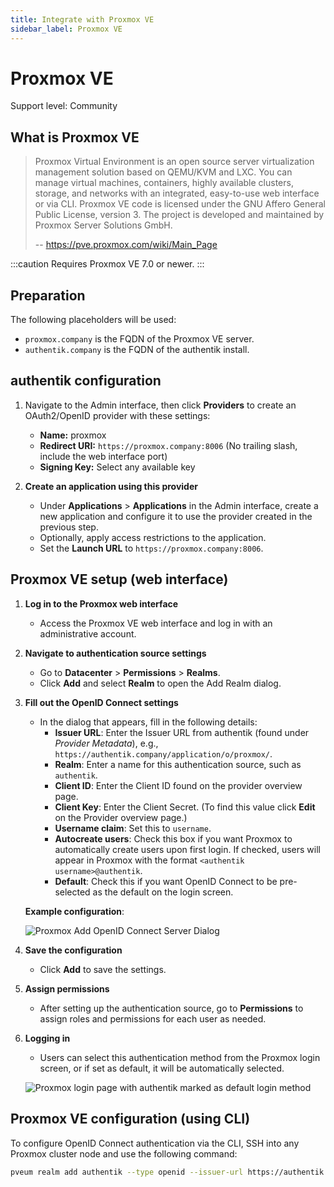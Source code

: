 ```yaml
---
title: Integrate with Proxmox VE
sidebar_label: Proxmox VE
---
```


# Proxmox VE

<span class="badge badge--secondary">Support level: Community</span>

## What is Proxmox VE

> Proxmox Virtual Environment is an open source server virtualization management solution based on QEMU/KVM and LXC. You can manage virtual machines, containers, highly available clusters, storage, and networks with an integrated, easy-to-use web interface or via CLI. Proxmox VE code is licensed under the GNU Affero General Public License, version 3. The project is developed and maintained by Proxmox Server Solutions GmbH.
>
> -- https://pve.proxmox.com/wiki/Main_Page

:::caution
Requires Proxmox VE 7.0 or newer.
:::

## Preparation

The following placeholders will be used:

-   `proxmox.company` is the FQDN of the Proxmox VE server.
-   `authentik.company` is the FQDN of the authentik install.

## authentik configuration

1. Navigate to the Admin interface, then click **Providers** to create an OAuth2/OpenID provider with these settings:

    - **Name:** proxmox
    - **Redirect URI:** `https://proxmox.company:8006` (No trailing slash, include the web interface port)
    - **Signing Key:** Select any available key

2. **Create an application using this provider**
    - Under **Applications** > **Applications** in the Admin interface, create a new application and configure it to use the provider created in the previous step.
    - Optionally, apply access restrictions to the application.
    - Set the **Launch URL** to `https://proxmox.company:8006`.

## Proxmox VE setup (web interface)

1. **Log in to the Proxmox web interface**

    - Access the Proxmox VE web interface and log in with an administrative account.

2. **Navigate to authentication source settings**

    - Go to **Datacenter** > **Permissions** > **Realms**.
    - Click **Add** and select **Realm** to open the Add Realm dialog.

3. **Fill out the OpenID Connect settings**

    - In the dialog that appears, fill in the following details:
        - **Issuer URL**: Enter the Issuer URL from authentik (found under _Provider Metadata_), e.g., `https://authentik.company/application/o/proxmox/`.
        - **Realm**: Enter a name for this authentication source, such as `authentik`.
        - **Client ID**: Enter the Client ID found on the provider overview page.
        - **Client Key**: Enter the Client Secret. (To find this value click **Edit** on the Provider overview page.)
        - **Username claim**: Set this to `username`.
        - **Autocreate users**: Check this box if you want Proxmox to automatically create users upon first login. If checked, users will appear in Proxmox with the format `<authentik username>@authentik`.
        - **Default**: Check this if you want OpenID Connect to be pre-selected as the default on the login screen.

    **Example configuration**:

    ![Proxmox Add OpenID Connect Server Dialog](proxmox-source.png)

4. **Save the configuration**

    - Click **Add** to save the settings.

5. **Assign permissions**

    - After setting up the authentication source, go to **Permissions** to assign roles and permissions for each user as needed.

6. **Logging in**

    - Users can select this authentication method from the Proxmox login screen, or if set as default, it will be automatically selected.

    ![Proxmox login page with authentik marked as default login method](proxmox-login.png)

## Proxmox VE configuration (using CLI)

To configure OpenID Connect authentication via the CLI, SSH into any Proxmox cluster node and use the following command:

```bash
pveum realm add authentik --type openid --issuer-url https://authentik.company/application/o/proxmox/ --client-id xxx --client-key xxx --username-claim username --autocreate 1
```
